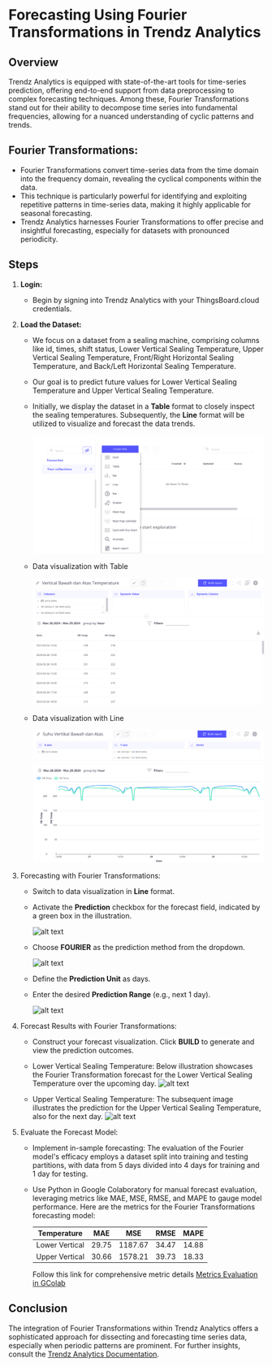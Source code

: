 # Forecasting Using Fourier Transformations in Trendz Analytics

## **Overview** 

Trendz Analytics is equipped with state-of-the-art tools for time-series prediction, offering end-to-end support from data preprocessing to complex forecasting techniques. Among these, Fourier Transformations stand out for their ability to decompose time series into fundamental frequencies, allowing for a nuanced understanding of cyclic patterns and trends.

## **Fourier Transformations:**
* Fourier Transformations convert time-series data from the time domain into the frequency domain, revealing the cyclical components within the data.
* This technique is particularly powerful for identifying and exploiting repetitive patterns in time-series data, making it highly applicable for seasonal forecasting.
* Trendz Analytics harnesses Fourier Transformations to offer precise and insightful forecasting, especially for datasets with pronounced periodicity.

## **Steps**

1. **Login:**

    * Begin by signing into Trendz Analytics with your ThingsBoard.cloud credentials.

2. **Load the Dataset:**

    * We focus on a dataset from a sealing machine, comprising columns like id, times, shift status, Lower Vertical Sealing Temperature, Upper Vertical Sealing Temperature, Front/Right Horizontal Sealing Temperature, and Back/Left Horizontal Sealing Temperature.

    * Our goal is to predict future values for Lower Vertical Sealing Temperature and Upper Vertical Sealing Temperature.

    * Initially, we display the dataset in a **Table** format to closely inspect the sealing temperatures. Subsequently, the **Line** format will be utilized to visualize and forecast the data trends.

        ![alt text](<../images/default model/format data visualization.png>)

    * Data visualization with Table

        ![alt text](<../images/default model/vertical bawah 26-29 march.png>)

    * Data visualization with Line

        ![alt text](<../images/default model/vertical bawah 26-29 march line.png>)

3. Forecasting with Fourier Transformations:
    * Switch to data visualization in **Line** format.

    * Activate the **Prediction** checkbox for the forecast field, indicated by a green box in the illustration.

        ![alt text](<../images/fourier/model/checkbox pred.png>)

    * Choose **FOURIER** as the prediction method from the dropdown.

        ![alt text](<../images/fourier/model/choose fourier.png>)

    * Define the **Prediction Unit** as days.

    * Enter the desired **Prediction Range** (e.g., next 1 day).

        ![alt text](<../images/fourier/model/1 day pred.png>)

4. Forecast Results with Fourier Transformations:

    * Construct your forecast visualization. Click **BUILD** to generate and view the prediction outcomes.
    * Lower Vertical Sealing Temperature: Below illustration showcases the Fourier Transformation forecast for the Lower Vertical Sealing Temperature over the upcoming day.
        ![alt text](<../images/fourier/model/forecast_VB temp.png>) 

    * Upper Vertical Sealing Temperature: The subsequent image illustrates the prediction for the Upper Vertical Sealing Temperature, also for the next day.
        ![alt text](<../images/fourier/model/forecast_VA temp.png>)

5. Evaluate the Forecast Model:
    * Implement in-sample forecasting: The evaluation of the Fourier model's efficacy employs a dataset split into training and testing partitions, with data from 5 days divided into 4 days for training and 1 day for testing.
    * Use Python in Google Colaboratory for manual forecast evaluation, leveraging metrics like MAE, MSE, RMSE, and MAPE to gauge model performance. Here are the metrics for the Fourier Transformations forecasting model:


        | Temperature | MAE | MSE | RMSE | MAPE |
        |:---:|:---:|:---:|:---:|:---:|
        | Lower Vertical | 29.75 | 1187.67 | 34.47 | 14.88 |
        | Upper Vertical | 30.66 | 1578.21 | 39.73 | 18.33 |

        Follow this link for comprehensive metric details [Metrics Evaluation in GColab](https://colab.research.google.com/drive/1OpmMeYe5ffuTmcCarwr2lnVKRToyctD-?usp=sharing)

## Conclusion
The integration of Fourier Transformations within Trendz Analytics offers a sophisticated approach for dissecting and forecasting time series data, especially when periodic patterns are prominent. For further insights, consult the [Trendz Analytics Documentation](https://thingsboard.io/docs/trendz/).
